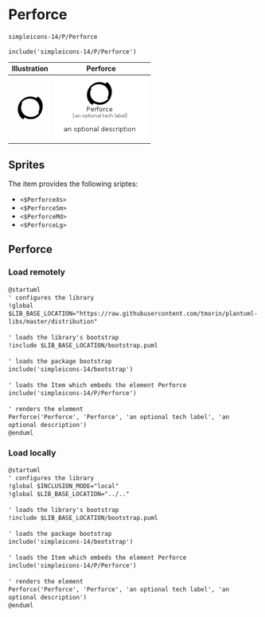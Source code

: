 # Perforce


```text
simpleicons-14/P/Perforce
```

```text
include('simpleicons-14/P/Perforce')
```



| Illustration | Perforce |
| :---: | :---: |
| ![illustration for Illustration](../../simpleicons-14/P/Perforce.png) | ![illustration for Perforce](../../simpleicons-14/P/Perforce.Local.png) |



## Sprites
The item provides the following sriptes:

- `<$PerforceXs>`
- `<$PerforceSm>`
- `<$PerforceMd>`
- `<$PerforceLg>`





## Perforce

### Load remotely
```plantuml
@startuml
' configures the library
!global $LIB_BASE_LOCATION="https://raw.githubusercontent.com/tmorin/plantuml-libs/master/distribution"

' loads the library's bootstrap
!include $LIB_BASE_LOCATION/bootstrap.puml

' loads the package bootstrap
include('simpleicons-14/bootstrap')

' loads the Item which embeds the element Perforce
include('simpleicons-14/P/Perforce')

' renders the element
Perforce('Perforce', 'Perforce', 'an optional tech label', 'an optional description')
@enduml
```

### Load locally
```plantuml
@startuml
' configures the library
!global $INCLUSION_MODE="local"
!global $LIB_BASE_LOCATION="../.."

' loads the library's bootstrap
!include $LIB_BASE_LOCATION/bootstrap.puml

' loads the package bootstrap
include('simpleicons-14/bootstrap')

' loads the Item which embeds the element Perforce
include('simpleicons-14/P/Perforce')

' renders the element
Perforce('Perforce', 'Perforce', 'an optional tech label', 'an optional description')
@enduml
```

